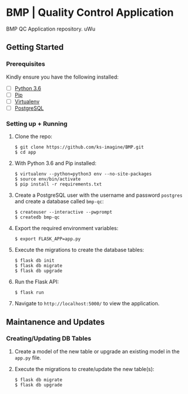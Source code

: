 # BMP | Quality Control Application

BMP QC Application repository. uWu


## Getting Started

### Prerequisites

Kindly ensure you have the following installed:
- [ ] [Python 3.6](https://www.python.org/downloads/release/python-365/)
- [ ] [Pip](https://pip.pypa.io/en/stable/installing/)
- [ ] [Virtualenv](https://virtualenv.pypa.io/en/stable/installation/)
- [ ] [PostgreSQL](https://www.postgresql.org/)

### Setting up + Running

1. Clone the repo:

    ```
    $ git clone https://github.com/ks-imagine/BMP.git
    $ cd app
    ```

2. With Python 3.6 and Pip installed:

    ```
    $ virtualenv --python=python3 env --no-site-packages
    $ source env/bin/activate
    $ pip install -r requirements.txt
    ```

3. Create a PostgreSQL user with the username and password `postgres` and create a database called `bmp-qc`:

    ```
    $ createuser --interactive --pwprompt
    $ createdb bmp-qc
    ```

4. Export the required environment variables:

    ```
    $ export FLASK_APP=app.py
    ```

5. Execute the migrations to create the database tables:

    ```
    $ flask db init
    $ flask db migrate
    $ flask db upgrade
    ```

6. Run the Flask API:

    ```
    $ flask run
    ```

7. Navigate to `http://localhost:5000/` to view the application.


## Maintanence and Updates


### Creating/Updating DB Tables

1. Create a model of the new table or upgrade an existing model in the `app.py` file.

2. Execute the migrations to create/update the new table(s):

    ```
    $ flask db migrate
    $ flask db upgrade
    ```
